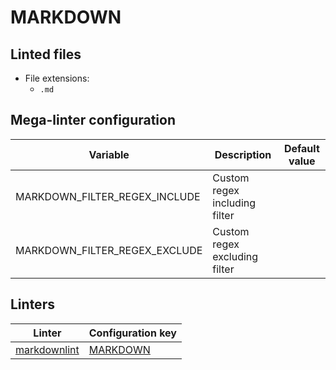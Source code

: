<!-- markdownlint-disable MD033 MD041 -->
<!-- Generated by .automation/build.py, please do not update manually -->
# MARKDOWN

## Linted files

- File extensions:
  - `.md`

## Mega-linter configuration

| Variable | Description | Default value |
| ----------------- | -------------- | -------------- |
| MARKDOWN_FILTER_REGEX_INCLUDE | Custom regex including filter |  |
| MARKDOWN_FILTER_REGEX_EXCLUDE | Custom regex excluding filter |  |

## Linters

| Linter | Configuration key |
| ------ | ----------------- |
| [markdownlint](https://github.com/nvuillam/mega-linter/tree/master/docs/descriptors/markdown_markdownlint.md#readme) | [MARKDOWN](https://github.com/nvuillam/mega-linter/tree/master/docs/descriptors/markdown_markdownlint.md#readme) |
